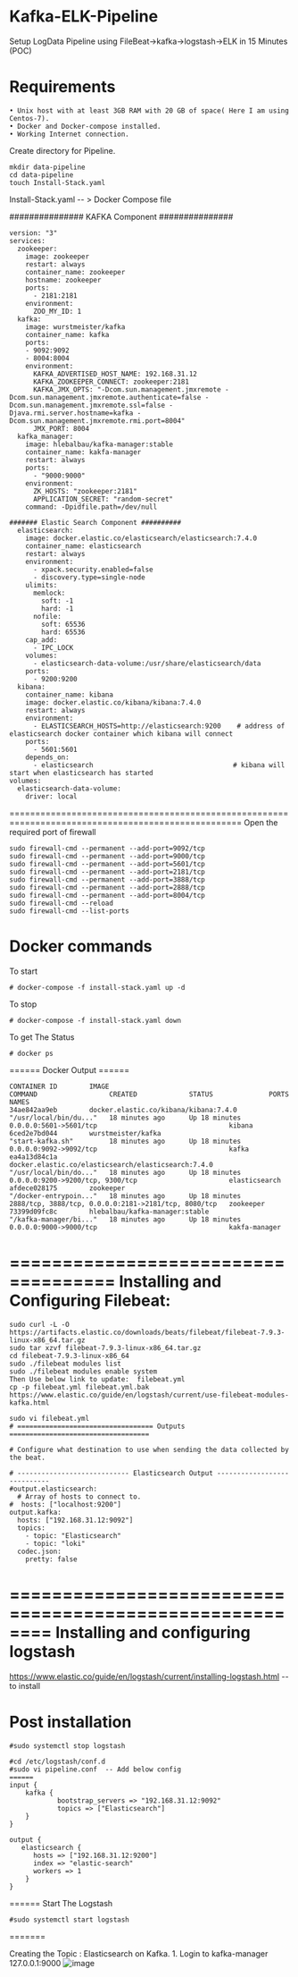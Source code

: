 # Kafka-ELK-Pipeline
Setup LogData Pipeline using FileBeat->kafka->logstash->ELK in 15 Minutes (POC)



Requirements
============
	• Unix host with at least 3GB RAM with 20 GB of space( Here I am using Centos-7).
	• Docker and Docker-compose installed.
	• Working Internet connection. 

Create directory for Pipeline.
```
mkdir data-pipeline
cd data-pipeline
touch Install-Stack.yaml

```
Install-Stack.yaml  -- > Docker Compose file

############### KAFKA Component ###############
```
version: "3"
services:
  zookeeper:
    image: zookeeper
    restart: always
    container_name: zookeeper
    hostname: zookeeper
    ports:
      - 2181:2181
    environment:
      ZOO_MY_ID: 1
  kafka:
    image: wurstmeister/kafka
    container_name: kafka
    ports:
    - 9092:9092
    - 8004:8004
    environment:
      KAFKA_ADVERTISED_HOST_NAME: 192.168.31.12
      KAFKA_ZOOKEEPER_CONNECT: zookeeper:2181
      KAFKA_JMX_OPTS: "-Dcom.sun.management.jmxremote -Dcom.sun.management.jmxremote.authenticate=false -Dcom.sun.management.jmxremote.ssl=false -Djava.rmi.server.hostname=kafka -Dcom.sun.management.jmxremote.rmi.port=8004"
      JMX_PORT: 8004
  kafka_manager:
    image: hlebalbau/kafka-manager:stable
    container_name: kakfa-manager
    restart: always
    ports:
      - "9000:9000"
    environment:
      ZK_HOSTS: "zookeeper:2181"
      APPLICATION_SECRET: "random-secret"
    command: -Dpidfile.path=/dev/null

####### Elastic Search Component ##########
  elasticsearch:
    image: docker.elastic.co/elasticsearch/elasticsearch:7.4.0
    container_name: elasticsearch
    restart: always
    environment:
      - xpack.security.enabled=false
      - discovery.type=single-node
    ulimits:
      memlock:
        soft: -1
        hard: -1
      nofile:
        soft: 65536
        hard: 65536
    cap_add:
      - IPC_LOCK
    volumes:
      - elasticsearch-data-volume:/usr/share/elasticsearch/data
    ports:
      - 9200:9200
  kibana:
    container_name: kibana
    image: docker.elastic.co/kibana/kibana:7.4.0
    restart: always
    environment:
      - ELASTICSEARCH_HOSTS=http://elasticsearch:9200    # address of elasticsearch docker container which kibana will connect
    ports:
      - 5601:5601
    depends_on:
      - elasticsearch                                   # kibana will start when elasticsearch has started
volumes:
  elasticsearch-data-volume:
    driver: local
```
===================================================================================================
Open the required port of firewall
```
sudo firewall-cmd --permanent --add-port=9092/tcp
sudo firewall-cmd --permanent --add-port=9000/tcp
sudo firewall-cmd --permanent --add-port=5601/tcp
sudo firewall-cmd --permanent --add-port=2181/tcp
sudo firewall-cmd --permanent --add-port=3888/tcp
sudo firewall-cmd --permanent --add-port=2888/tcp
sudo firewall-cmd --permanent --add-port=8004/tcp
sudo firewall-cmd --reload
sudo firewall-cmd --list-ports
```


Docker commands
===============
 To start
```
# docker-compose -f install-stack.yaml up -d
``` 
 To stop
```
# docker-compose -f install-stack.yaml down
```
To get The Status
```
# docker ps
```
====== Docker Output ======
```
CONTAINER ID        IMAGE                                                 COMMAND                  CREATED             STATUS              PORTS                                                  NAMES
34ae842aa9eb        docker.elastic.co/kibana/kibana:7.4.0                 "/usr/local/bin/du..."   18 minutes ago      Up 18 minutes       0.0.0.0:5601->5601/tcp                                 kibana
6ced2e7bd044        wurstmeister/kafka                                    "start-kafka.sh"         18 minutes ago      Up 18 minutes       0.0.0.0:9092->9092/tcp                                 kafka
ea4a13d84c1a        docker.elastic.co/elasticsearch/elasticsearch:7.4.0   "/usr/local/bin/do..."   18 minutes ago      Up 18 minutes       0.0.0.0:9200->9200/tcp, 9300/tcp                       elasticsearch
afdece028175        zookeeper                                             "/docker-entrypoin..."   18 minutes ago      Up 18 minutes       2888/tcp, 3888/tcp, 0.0.0.0:2181->2181/tcp, 8080/tcp   zookeeper
73399d09fc8c        hlebalbau/kafka-manager:stable                        "/kafka-manager/bi..."   18 minutes ago      Up 18 minutes       0.0.0.0:9000->9000/tcp                                 kakfa-manager
```
====================================
Installing and Configuring Filebeat:
====================================
```
sudo curl -L -O https://artifacts.elastic.co/downloads/beats/filebeat/filebeat-7.9.3-linux-x86_64.tar.gz 
sudo tar xzvf filebeat-7.9.3-linux-x86_64.tar.gz
cd filebeat-7.9.3-linux-x86_64
sudo ./filebeat modules list
sudo ./filebeat modules enable system
Then Use below link to update:  filebeat.yml
cp -p filebeat.yml filebeat.yml.bak
https://www.elastic.co/guide/en/logstash/current/use-filebeat-modules-kafka.html

sudo vi filebeat.yml
# ================================== Outputs ===================================

# Configure what destination to use when sending the data collected by the beat.

# ---------------------------- Elasticsearch Output ----------------------------
#output.elasticsearch:
  # Array of hosts to connect to.
#  hosts: ["localhost:9200"]
output.kafka:
  hosts: ["192.168.31.12:9092"]
  topics:
    - topic: "Elasticsearch"
    - topic: "loki"
  codec.json:
    pretty: false
```
========================================================
Installing and configuring logstash
========================================================
https://www.elastic.co/guide/en/logstash/current/installing-logstash.html     -- to install

Post installation
=================
```
#sudo systemctl stop logstash

#cd /etc/logstash/conf.d
#sudo vi pipeline.conf  -- Add below config
======
input {
    kafka {
            bootstrap_servers => "192.168.31.12:9092"
            topics => ["Elasticsearch"]
    }
}

output {
   elasticsearch {
      hosts => ["192.168.31.12:9200"]
      index => "elastic-search"
      workers => 1
    }
}

```
======
Start The Logstash
```
#sudo systemctl start logstash
```
=======

Creating the Topic : Elasticsearch on Kafka.
	1. Login to kafka-manager 127.0.0.1:9000
![image](https://user-images.githubusercontent.com/31564143/118267968-6842a380-b4da-11eb-8a19-07cb05ca3e34.png)
